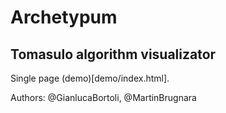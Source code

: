 # Archetypum 
## Tomasulo algorithm visualizator

Single page (demo)[demo/index.html].

Authors: @GianlucaBortoli, @MartinBrugnara
